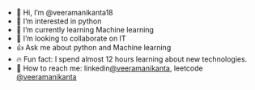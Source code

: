 - 👋 Hi, I’m @veeramanikanta18
- 👀 I’m interested in python
- 🌱 I’m currently learning Machine learning
- 💞️ I’m looking to collaborate on IT
- 👍 Ask me about python and Machine learning
- 🔥 Fun fact: I spend almost 12 hours learning about new technologies.
- 🔗 How to reach me: linkedin[@veeramanikanta](https://www.linkedin.com/in/veera-manikanta-997b0720b), leetcode [@veeramanikanta](https://leetcode.com/manikanta1811/)



